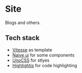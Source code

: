 # Site

Blogs and others. 

## Tech stack

- [Vitesse](https://github.com/antfu/vitesse) as template
- [Naive ui](https://www.naiveui.com/) for some components
- [UnoCSS](https://github.com/unocss/unocss) for stlyes
- [Highlightjs](https://highlightjs.org/) for code highlighting